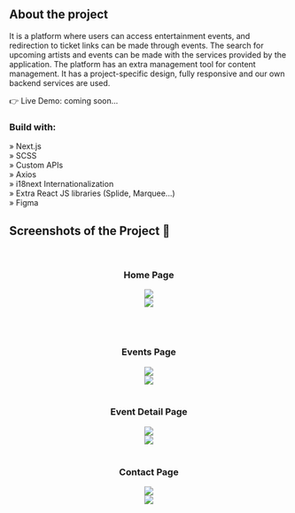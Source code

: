 <h2>About the project</h2>
<p>It is a platform where users can access entertainment events, and redirection to ticket links can be made through events. The search for upcoming artists and events can be made with the services provided by the application. The platform has an extra management tool for content management. It has a project-specific design, fully responsive and our own backend services are used.</p>

👉 Live Demo: coming soon...

<h3>Build with:</h3>

» Next.js <br>
» SCSS <br>
» Custom APIs <br>
» Axios <br>
» i18next Internationalization <br>
» Extra React JS libraries (Splide, Marquee...) <br>
» Figma 



<h2>Screenshots of the Project 📸</h2>
<br>
<h3 align='center'>Home Page </h3>

<div align='center'>
<img src='https://github.com/merthzl98/soda-event-platform/blob/main/public/assets/pages/home-page.png?raw=true'/>
<br>
<img src='https://github.com/merthzl98/soda-event-platform/blob/main/public/assets/pages/home-page-mobile.png?raw=true'/>

</div>

<br><br>

<h3 align='center'>Events Page</h3>

<div align='center'>
<img src='https://github.com/merthzl98/soda-event-platform/blob/main/public/assets/pages/events-page.png?raw=true'/>
<br>
<img src='https://github.com/merthzl98/soda-event-platform/blob/main/public/assets/pages/events-page-mobile.png?raw=true'/>
<br><br>

<h3 align='center'>Event Detail Page</h3>

<div align='center'>
<img src='https://github.com/merthzl98/soda-event-platform/blob/main/public/assets/pages/event-detail-page.png?raw=true'/>
<br>
  <img src='https://github.com/merthzl98/soda-event-platform/blob/main/public/assets/pages/event-detail-page-mobile.png?raw=true'/>
<br><br>

<h3 align='center'>Contact Page</h3>

<div align='center'>
<img src='https://github.com/merthzl98/soda-event-platform/blob/main/public/assets/pages/contact-page.png?raw=true'/>
<br>
<img src='https://github.com/merthzl98/soda-event-platform/blob/main/public/assets/pages/contact-page-mobile.png?raw=true'/>

